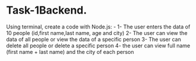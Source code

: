 # Task-1Backend.
 Using terminal, create a code with Node.js: -
 1- The user enters the data of 10 people (id,first name,last name, age and city)
 2- The user can view the data of all people or view the data of a specific person
 3- The user can delete all people or delete a specific person
 4- the user can view full name (first name + last name) and the city of each person
